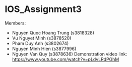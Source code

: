 # IOS_Assignment3
Members: 
- Nguyen Quoc Hoang Trung (s3818328)
- Vu Nguyet Minh (s3878520)
- Pham Duy Anh (s3802674)
- Nguyen Minh Hien (s3877996)
- Nguyen Van Quy (s3878636)
Demonstration video link: https://www.youtube.com/watch?v=pLdvLRdPGhM
